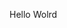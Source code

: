Hello Wolrd



















































































































































































































































































































































































































































































































































































































































































































































































































































































































































































































































































































































































































































































































































































































































































































































































































































































































































































































































































































































































































































































































































































































































































































































































































































































































































































































































































































































































































































































































































































































































































































































































































































































































































































































































































































































































































































































































































































































































































































































































































































































































































































































































































































































































































































































































































































































































































































































































































































































































